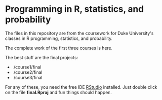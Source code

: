# Programming in R, statistics, and probability

The files in this repository are from the coursework for Duke
University's classes in R programming, statistics, and probability.

The complete work of the first three courses is here.

The best stuff are the final projects:

* ./course1/final
* ./course2/final
* ./course3/final

For any of these, you need the free IDE
[RStudio](https://www.rstudio.com/) installed. Just double click on
the file **final.Rproj** and fun things should happen.

